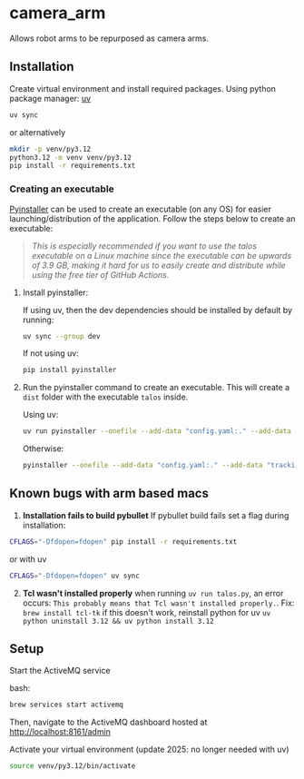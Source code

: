 # camera_arm

Allows robot arms to be repurposed as camera arms.

## Installation

Create virtual environment and install required packages.
Using python package manager: [uv](https://docs.astral.sh/uv/getting-started/installation/)
```bash
uv sync
```
or alternatively
```bash
mkdir -p venv/py3.12
python3.12 -m venv venv/py3.12
pip install -r requirements.txt
```

### Creating an executable
[Pyinstaller](https://pyinstaller.org/en/stable/) can be used to create an executable (on any OS) for easier launching/distribution of the application. Follow the steps below to create an executable:

>*This is especially recommended if you want to use the talos executable on a Linux machine since the executable can be upwards of 3.9 GB, making it hard for us to easily create and distribute while using the free tier of GitHub Actions.*

1. Install pyinstaller:
    
    If using uv, then the dev dependencies should be installed by default by running:
    ```bash
    uv sync --group dev
    ```
    If not using uv:
    ```bash
    pip install pyinstaller
    ```

2. Run the pyinstaller command to create an executable. This will create a `dist` folder with the executable `talos` inside.

    Using uv:
    ```bash
    uv run pyinstaller --onefile --add-data "config.yaml:." --add-data "tracking/haar_cascade/haarcascade_frontalface_default.xml:tracking/haar_cascade" --add-data "tracking/media_pipe/efficientdet_lite0.tflite:tracking/media_pipe" --add-data "tracking/media_pipe/pose_landmarker_lite.task:tracking/media_pipe" talos.py
    ```
    Otherwise:
    ```bash
    pyinstaller --onefile --add-data "config.yaml:." --add-data "tracking/haar_cascade/haarcascade_frontalface_default.xml:tracking/haar_cascade" --add-data "tracking/media_pipe/efficientdet_lite0.tflite:tracking/media_pipe" --add-data "tracking/media_pipe/pose_landmarker_lite.task:tracking/media_pipe" talos.py
    ```


## Known bugs with arm based macs
1. **Installation fails to build pybullet**
If pybullet build fails set a flag during installation:
```bash
CFLAGS="-Dfdopen=fdopen" pip install -r requirements.txt
```
or with uv
```bash
CFLAGS="-Dfdopen=fdopen" uv sync
```
2. **Tcl wasn't installed properly**
when running `uv run talos.py`, an error occurs:
`This probably means that Tcl wasn't installed properly.`.
Fix: `brew install tcl-tk` 
if this doesn't work, reinstall python for uv
`uv python uninstall 3.12 && uv python install 3.12`

## Setup

Start the ActiveMQ service

bash:

```bash
brew services start activemq
```

Then, navigate to the ActiveMQ dashboard hosted at
[http://localhost:8161/admin](http://localhost:8161/admin)

Activate your virtual environment (update 2025: no longer needed with uv)

```bash
source venv/py3.12/bin/activate
```
